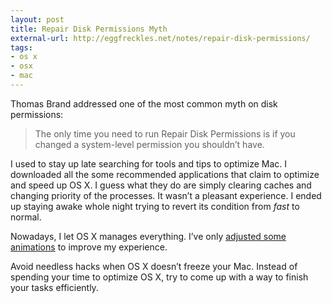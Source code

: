 ```yaml
---
layout: post
title: Repair Disk Permissions Myth
external-url: http://eggfreckles.net/notes/repair-disk-permissions/
tags:
- os x
- osx
- mac
---
```

Thomas Brand addressed one of the most common myth on disk permissions:

> The only time you need to run Repair Disk Permissions is if you changed a system-level permission you shouldn’t have.

I used to stay up late searching for tools and tips to optimize Mac. I downloaded all the some recommended applications that claim to optimize and speed up OS X. I guess what they do are simply clearing caches and changing priority of the processes. It wasn’t a pleasant experience. I ended up staying awake whole night trying to revert its condition from *fast* to normal.


Nowadays, I let OS X manages everything. I’ve only [adjusted some animations][1] to improve my experience. 

[1]: http://sayzlim.net/speed-up-your-mac-drastically/ "sayzlim.net: Speed Up Your Mac Drastically"

Avoid needless hacks when OS X doesn’t freeze your Mac. Instead of spending your time to optimize OS X, try to come up with a way to finish your tasks efficiently.